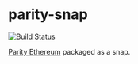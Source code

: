 parity-snap
===========

[![Build Status](https://travis-ci.org/elopio/parity-snap.svg?branch=master)](https://travis-ci.org/elopio/parity-snap)

[Parity Ethereum](https://github.com/paritytech/parity-ethereum) packaged as a snap.



